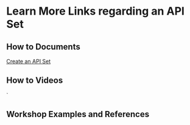 # Learn More Links regarding an API Set

## How to Documents

[Create an API Set](https://github.com/SuiteEngine/APIEngine/wiki/HowTo-CreateAPISet#how-to-create-an-api-set)

## How to Videos

<div align="left">
<a href="https://github.com/SuiteEngine/APIEngine/wiki/HowToDocs/HowTo-APISets/HowTo-CreateAPISet-Assets/HowTo-CreateAPISet.mp4>
<img src="https://github.com/SuiteEngine/APIEngine/wiki/HowToDocs/HowTo-APISets/HowTo-CreateAPISet-Assets/CreateAPISet-02.png" style="width:100%;">
</a>
</div>`

## Workshop Examples and References
